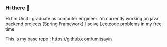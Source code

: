 ### Hi there 👋

Hi I'm Ümit
I graduate as computer engineer
I'm currently working on java backend projects (Spring Framework)
I solve Leetcode problems in my free time

This is my base repo : https://github.com/umitsayin
